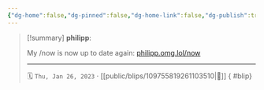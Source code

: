 ```yaml
---
{"dg-home":false,"dg-pinned":false,"dg-home-link":false,"dg-publish":true,"type":"blip","disabled rules":["yaml-title","yaml-title-alias","file-name-heading"],"title":"philipp on mastodon @ 2023-01-26","created-date":"2023-01-26T13:48:14","id":109755819261103500,"updated-date":"2025-05-02T08:50:43","dg-path":"blips/109755819261103510.md","permalink":"/blips/109755819261103510/","dgPassFrontmatter":true,"created":"2023-01-26T13:48:14","updated":"2025-05-02T08:50:43"}
---
```


> [!summary] **philipp**:
>
> My /now is now up to date again: [philipp.omg.lol/now](https://philipp.omg.lol/now)
> - - -
>
> 🗓️ `Thu, Jan 26, 2023` · [[public/blips/109755819261103510\|🔗]]
{ #blip}

